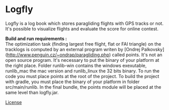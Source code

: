 # Logfly
Logfly is a log book which stores paragliding flights with GPS tracks or not. It's possible to visualize flights and evaluate the score for online contest.

**Build and run requirements :**   
The optimization task (finding largest free flight, flat or FAI triangle) on the tracklogs is computed by an external program writen by [Ondrej Palkovsky] (http://www.penguin.cz/~ondrap/paragliding.php) called points. It's not an open source program. It's necessary to put the binary of your platform at the right place. Folder runlib-win contains the windows exexutable, runlib_mac the mac version and runlib_linux the 32 bits binary. To run the code you must place points at the root of the project. To build the project with gradle, you must place the binary of your platform in folder src/main/runlib. In the final bundle, the points module will be placed at the same level than logfly.jar.


[License](LICENSE)
